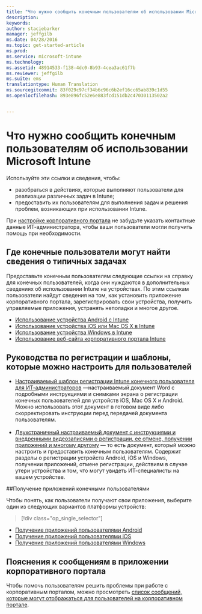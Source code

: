 ```yaml
---
title: "Что нужно сообщить конечным пользователям об использовании Microsoft Intune | Microsoft Intune"
description: 
keywords: 
author: staciebarker
manager: jeffgilb
ms.date: 04/28/2016
ms.topic: get-started-article
ms.prod: 
ms.service: microsoft-intune
ms.technology: 
ms.assetid: 48914533-f138-4dc0-8b93-4cea3ac61f7b
ms.reviewer: jeffgilb
ms.suite: ems
translationtype: Human Translation
ms.sourcegitcommit: 83f029c97cf34b6c96c6b2ef16cc65ab839c1d55
ms.openlocfilehash: 893e896fc52e6e883fcd151db2c47030113502a2


---
```




# Что нужно сообщить конечным пользователям об использовании Microsoft Intune

Используйте эти ссылки и сведения, чтобы:

- разобраться в действиях, которые выполняют пользователи для реализации различных задач в Intune;
- предоставить их пользователям для выполнения задач и решения проблем, возникающих при использовании Intune.

При [настройке корпоративного портала](/Intune/get-started/start-with-a-paid-subscription-to-microsoft-intune-step-7) не забудьте указать контактные данные ИТ-администратора, чтобы ваши пользователи могли получить помощь при необходимости.


## Где конечные пользователи могут найти сведения о типичных задачах

Предоставьте конечным пользователям следующие ссылки на справку для конечных пользователей, когда они нуждаются в дополнительных сведениях об использовании Intune на устройствах. По этим ссылкам пользователи найдут сведения на том, как установить приложение корпоративного портала, зарегистрировать свои устройства, получить управляемые приложения, устранять неполадки и многое другое.

- [Использование устройства Android с Intune](/Intune/EndUser/using-your-android-device-with-intune)
- [Использование устройства iOS или Mac OS X в Intune](/Intune/EndUser/using-your-ios-or-mac-os-x-device-with-intune)
- [Использование устройства Windows в Intune](/Intune/EndUser/using-your-windows-device-with-intune)
- [Использование веб-сайта корпоративного портала Intune](/Intune/EndUser/using-the-intune-company-portal-website)


## Руководства по регистрации и шаблоны, которые можно настроить для пользователей

- [Настраиваемый шаблон регистрации Intune конечного пользователя для ИТ-администраторов](https://gallery.technet.microsoft.com/End-user-Intune-enrollment-55dfd64a) —настраиваемый документ Word с подробными инструкциями и снимками экрана о регистрации конечных пользователей для устройств iOS, Mac OS X и Android. Можно использовать этот документ в готовом виде либо скорректировать инструкции перед передачей документа пользователям.</br></br>
- [Двухстраничный настраиваемый документ с инструкциями и внедренными видеозаписями о регистрации, ее отмене, получении приложений и многому другому](https://gallery.technet.microsoft.com/Intune-End-User-Enrollment-3a0c9b0c#content) — то есть документ, который можно настроить и предоставить конечным пользователям. Содержит разделы о регистрации устройств Android, iOS и Windows, получении приложений, отмене регистрации, действиям в случае утери устройства и том, что могут увидеть ИТ-специалисты на вашем устройстве.

##Получение приложений конечными пользователями

Чтобы понять, как пользователи получают свои приложения, выберите один из следующих вариантов платформы устройств:

> [!div class="op_single_selector"]
- [Получение приложений пользователями Android](how-your-android-users-get-their-apps.md)
- [Получение приложений пользователями iOS](how-your-ios-users-get-their-apps.md)
- [Получение приложений пользователями Windows](how-your-windows-users-get-their-apps.md)

## Пояснения к сообщениям в приложении корпоративного портала

Чтобы помочь пользователям решить проблемы при работе с корпоративным порталом, можно просмотреть [список сообщений, которые могут отображаться для пользователей на корпоративном портале](/Intune/Plan-Design/help-end-users-understand-company-portal-app-messages).



<!--HONumber=Jun16_HO4-->


